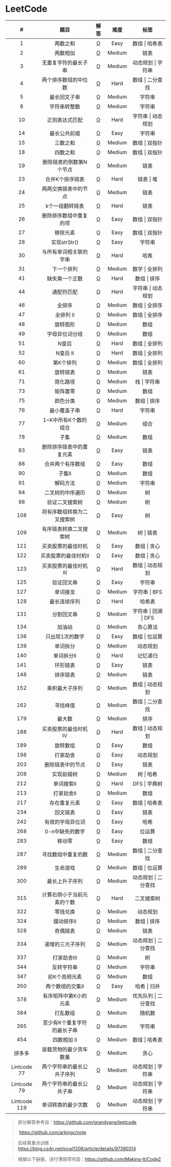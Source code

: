 # LeetCode

|      #       |            题目             |                          解答                          |  难度  |         标签          |
| :----------: | :-------------------------: | :----------------------------------------------------: | :----: | :-------------------: |
|      1       |          两数之和           |              [O](Solution/1.两数之和.md)               |  Easy  |    数组 \| 哈希表     |
|      2       |          两数相加           |              [O](Solution/2.两数相加.md)               | Medium |         链表          |
|      3       |    无重复字符的最长子串     |        [O](Solution/3.无重复字符的最长子串.md)         | Medium |  动态规划 \| 字符串   |
|      4       |    两个排序数组的中位数     |        [O](Solution/4.两个排序数组的中位数.md)         |  Hard  |   数组 \| 二分查找    |
|      5       |        最长回文子串         |            [O](Solution/5.最长回文子串.md)             | Medium |        字符串         |
|      8       |        字符串转整数         |            [O](Solution/8.字符串转整数.md)             | Medium |        字符串         |
|      10      |       正则表达式匹配        |           [O](Solution/10.正则表达式匹配.md)           |  Hard  |  字符串 \| 动态规划   |
|      14      |        最长公共前缀         |            [O](Solution/14.最长公共前缀.md)            |  Easy  |        字符串         |
|      15      |          三数之和           |              [O](Solution/15.三数之和.md)              | Medium |    数组 \| 双指针     |
|      18      |          四数之和           |              [O](Solution/18.四数之和.md)              | Medium |    数组 \| 双指针     |
|      19      |   删除链表的倒数第N个节点   |      [O](Solution/19.删除链表的倒数第N个节点.md)       | Medium |         链表          |
|      23      |       合并K个排序链表       |          [O](Solution/23.合并K个排序链表.md)           |  Hard  |      链表 \| 堆       |
|      24      |    两两交换链表中的节点     |        [O](Solution/24.两两交换链表中的节点.md)        | Medium |         链表          |
|      25      |       k个一组翻转链表       |          [O](Solution/25.k个一组翻转链表.md)           |  Hard  |         链表          |
|      26      |   删除排序数组中重复的项    |       [O](Solution/26.删除排序数组中的重复项.md)       |  Easy  |    数组 \| 双指针     |
|      27      |          移除元素           |              [O](Solution/27.移除元素.md)              |  Easy  |    数组 \| 双指针     |
|      28      |        实现strStr()         |            [O](Solution/28.实现strStr().md)            |  Easy  |        字符串         |
|      30      |   与所有单词相关联的字串    |       [O](Solution/30.与所有单词相关联的字串.md)       |  Hard  |         哈希          |
|      31      |         下一个排列          |             [O](Solution/31.下一个排列.md)             | Medium |    数学 \| 全排列     |
|      41      |       缺失第一个正数        |           [O](Solution/41.缺失第一个整数.md)           |  Hard  |     数组 \| 排序      |
|      44      |         通配符匹配          |             [O](Solution/44.通配符匹配.md)             |  Hard  |  字符串 \| 动态规划   |
|      46      |           全排序            |               [O](Solution/46.全排序.md)               | Medium |    数组 \| 全排序     |
|      47      |          全排列 II          |              [O](Solution/47.全排列II.md)              | Medium |    数组 \| 全排序     |
|      48      |          旋转图形           |              [O](Solution/48.旋转图形.md)              | Medium |         数组          |
|      49      |       字母异位词分组        |           [O](Solution/49.字母异位词分组.md)           | Medium |         数组          |
|      51      |            N皇后            |               [O](Solution/51.N皇后.md)                |  Hard  |    数组 \| 全排列     |
|      52      |          N皇后 II           |              [O](Solution/52.N皇后II.md)               |  Hard  |    数组 \| 全排列     |
|      60      |          第K个排列          |             [O](Solution/60.第K个排列I.md)             | Medium |    数组 \| 全排列     |
|      61      |          旋转链表           |              [O](Solution/61.旋转链表.md)              | Medium |         链表          |
|      71      |          简化路径           |              [O](Solution/71.简化路径.md)              | Medium |     栈 \| 字符串      |
|      73      |          矩阵置零           |              [O](Solution/73.矩阵置零.md)              | Medium |         数组          |
|      75      |          颜色分类           |              [O](Solution/75.分类颜色.md)              | Medium |     数组 \| 排序      |
|      76      |        最小覆盖子串         |            [O](Solution/76.最小覆盖子串.md)            |  Hard  |        字符串         |
|      77      |    1~K中所有K个数的组合     |        [O](Solution/77.1~K中所有K个数的组合.md)        | Medium |         组合          |
|      78      |            子集             |                [O](Solution/78.子集.md)                | Medium |         数组          |
|      83      |  删除排序链表中的重复元素   |      [O](Solution/83.删除排序链表中的重复元素.md)      |  Easy  |         链表          |
|      88      |      合并两个有序数组       |          [O](Solution/88.合并两个有序数组.md)          |  Easy  |         数组          |
|      90      |           子集II            |               [O](Solution/90.子集II.md)               | Medium |         数组          |
|      91      |          解码方法           |              [O](Solution/91.解码方法.md)              | Medium |        字符串         |
|      94      |      二叉树的中序遍历       |          [O](Solution/94.二叉树的中序遍历.md)          | Medium |          树           |
|      98      |       验证二叉搜索树        |           [O](Solution/98.验证二叉搜索树.md)           | Medium |          树           |
|     108      | 将有序数组转换为二叉搜索树  |    [O](Solution/108.将有序数组转换为二叉搜索树.md)     |  Easy  |          树           |
|     109      |   有序链表转换二叉搜索树    |      [O](Solution/109.有序链表转换二叉搜索树.md)       | Medium |      树 \| 链表       |
|     121      |     买卖股票的最佳时机      |        [O](Solution/121.买卖股票的最佳时机.md)         |  Easy  |     数组 \| 贪心      |
|     122      |    买卖股票的最佳时机II     |       [O](Solution/122.买卖股票的最佳时机II.md)        |  Easy  |     数组 \| 贪心      |
|     123      |    买卖股票的最佳时机III    |       [O](Solution/123.买卖股票的最佳时机III.md)       |  Hard  |   数组 \| 动态规划    |
|     125      |         验证回文串          |            [O](Solution/125.验证回文串.md)             |  Easy  |        字符串         |
|     127      |          单词接龙           |             [O](Solution/127.单词接龙.md)              | Medium |     字符串 \| BFS     |
|     128      |        最长连续序列         |           [O](Solution/128.最长连续序列.md)            |  Hard  |        哈希表         |
|     131      |         分割回文串          |            [O](Solution/131.分割回文串.md)             | Medium | 字符串 \| 回溯 \| DFS |
|     134      |           加油站            |              [O](Solution/134.加油站.md)               | Medium |       贪心算法        |
|     136      |       只出现1次的数字       |          [O](Solution/136.只出现1次的数字.md)          |  Easy  |    数组 \| 位运算     |
|     139      |          单词拆分           |             [O](Solution/139.单词拆分.md)              | Medium |       动态规划        |
|     140      |         单词拆分II          |            [O](Solution/140.单词拆分II.md)             |  Hard  |       记忆递归        |
|     141      |          环形链表           |             [O](Solution/141.环形链表.md)              |  Easy  |         链表          |
|     148      |          排序链表           |             [O](Solution/148.排序链表.md)              | Medium |         链表          |
|     152      |       乘积最大子序列        |          [O](Solution/152.乘积最大子序列.md)           | Medium |   数组 \| 动态规划    |
|     162      |          寻找峰值           |     [O](Solution/162.查找数组中任一峰值的下标.md)      | Medium |   数组 \| 二分查找    |
|     179      |           最大数            |              [O](Solution/179.最大数.md)               | Medium |         排序          |
|     188      |    买卖股票的最佳时机IV     |       [O](Solution/188.买卖股票的最佳时机IV.md)        |  Hard  |   数组 \| 动态规划    |
|     189      |          旋转数组           |             [O](Solution/189.旋转数组.md)              |  Easy  |         数组          |
|     198      |          打家劫舍           |             [O](Solution/198.打家劫舍.md)              |  Easy  |       动态规划        |
|     203      |      删除链表中的节点       |         [O](Solution/203.删除链表中的节点.md)          |  Easy  |         链表          |
|     208      |         实现前缀树          |            [O](Solution/208.实现前缀树.md)             | Medium |      树 \| 哈希       |
|     212      |         单词搜索II          |            [O](Solution/212.单词搜索II.md)             |  Hard  |     DFS \| 字典树     |
|     213      |         打家劫舍II          |            [O](Solution/213.打家劫舍II.md)             | Medium |         数组          |
|     217      |        存在重复元素         |           [O](Solution/217.存在重复元素.md)            |  Easy  |    数组 \| 哈希表     |
|     234      |          回文链表           |             [O](Solution/234.回文链表.md)              |  Easy  |         链表          |
|     242      |      有效的字母异位词       |         [O](Solution/242.有效的字母异位词.md)          |  Easy  |         哈希          |
|     268      |       0-n中缺失的数字       |          [O](Solution/268.0-n中缺失的数字.md)          |  Easy  |        位运算         |
|     283      |           移动零            |              [O](Solution/283.移动零.md)               |  Easy  |         数组          |
|     287      |     寻找数组中重复的数      |        [O](Solution/287.寻找数组中重复的数.md)         | Medium |   数组 \| 二分查找    |
|     289      |          生命游戏           |             [O](Solution/289.生命游戏.md)              | Medium |    数组 \| 位运算     |
|     300      |       最长上升子序列        |          [O](Solution/300.最长上升子序列.md)           | Medium | 动态规划 \| 二分查找  |
|     315      | 计算右侧小于当前元素的个数  |    [O](Solution/315.计算右侧小于当前元素的个数.md)     |  Hard  |      二叉搜索树       |
|     322      |          零钱兑换           |             [O](Solution/322.零钱兑换.md)              | Medium |       动态规划        |
|     324      |         摆动排序II          |            [O](Solution/324.摆动排序II.md)             | Medium |     数组 \| 排序      |
|     328      |          奇偶链表           |             [O](Solution/328.奇偶链表.md)              | Medium |         链表          |
|     334      |      递增的三元子序列       |         [O](Solution/334.递增的三元子序列.md)          | Medium | 动态规划 \| 二分查找  |
|     337      |         打家劫舍III         |            [O](Solution/337.打家劫舍III.md)            | Medium |          树           |
|     344      |         反转字符串          |            [O](Solution/344.反转字符串.md)             | Medium |        字符串         |
|     347      |        前K个高频元素        |           [O](Solution/347.前K个高频元素.md)           | Medium |         数组          |
|     350      |      两个数组的交集II       |         [O](Solution/350.两个数组的交集II.md)          |  Easy  |     哈希 \| 归并      |
|     378      |    有序矩阵中第K小的元素    |       [O](Solution/378.有序矩阵中第K小的元素.md)       | Medium | 优先队列 \| 二分查找  |
|     384      |          打乱数组           |             [O](Solution/384.打乱数组.md)              | Medium |        随机数         |
|     395      | 至少有K个重复字符的最长子串 |    [O](Solution/395.至少有K个重复字符的最长子串.md)    | Medium |        字符串         |
|     454      |         四数相加 II         |            [O](Solution/454.四数相加II.md)             | Medium |    数组 \| 哈希表     |
|    拼多多    |   装载货物的最少货车数量    |        [O](Solution/装载货物的最少货车数量.md)         | Medium |         贪心          |
| Lintcode 77  | 两个字符串的最长公共子序列  | [O](Solution/LintCode77_两个字符串的最长公共子序列.md) | Medium |  动态规划 \| 字符串   |
| Lintcode 79  |  两个字符串的最长公共子串   |  [O](Solution/LintCode79_两个字符串的最长公共子串.md)  | Medium |  动态规划 \| 字符串   |
| Lintcode 119 |     单词转换的最少次数      |    [O](Solution/LintCode119_单词转换的最少次数.md)     | Medium |  动态规划 \| 字符串   |

> 部分解答参考自：https://github.com/grandyang/leetcode
>
> ​						 	https://github.com/arkingc/note

> 后续需重点训练：https://blog.csdn.net/pcwl1206/article/details/97390314

> 根据以下链接，进行薄弱项巩固：https://github.com/Making-It/Code2